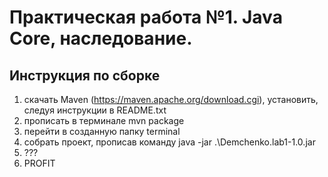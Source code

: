 # Практическая работа №1. Java Core, наследование.
## Инструкция по сборке
1. скачать Maven (https://maven.apache.org/download.cgi), установить, следуя инструкции в README.txt
2. прописать в терминале mvn package
3. перейти в созданную папку terminal
4. собрать проект, прописав команду java -jar .\Demchenko.lab1-1.0.jar
5. ???
6. PROFIT
